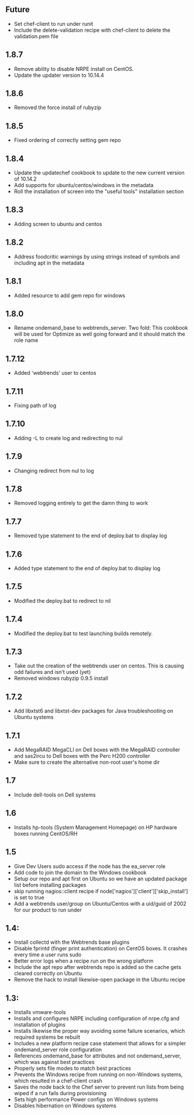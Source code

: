 ## Future
 * Set chef-client to run under runit
 * Include the delete-validation recipe with chef-client to delete the validation.pem file

## 1.8.7
 * Remove ability to disable NRPE install on CentOS.
 * Update the updater version to 10.14.4

## 1.8.6
 * Removed the force install of rubyzip

## 1.8.5
 * Fixed ordering of correctly setting gem repo

## 1.8.4
 * Update the updatechef cookbook to update to the new current version of 10.14.2
 * Add supports for ubuntu/centos/windows in the metadata
 * Roll the installation of screen into the "useful tools" installation section

## 1.8.3
 * Adding screen to ubuntu and centos

## 1.8.2
 * Address foodcritic warnings by using strings instead of symbols and including apt in the metadata

## 1.8.1
 * Added resource to add gem repo for windows

## 1.8.0
 * Rename ondemand_base to webtrends_server.  Two fold:  This cookbook will be used for Optimize as well going forward and it should match the role name

## 1.7.12
 * Added 'webtrends' user to centos

## 1.7.11
 * Fixing path of log

## 1.7.10
 * Adding -L to create log and redirecting to nul

## 1.7.9
 * Changing redirect from nul to log

## 1.7.8
 * Removed logging entirely to get the damn thing to work

## 1.7.7
 * Removed type statement to the end of deploy.bat to display log

## 1.7.6
 * Added type statement to the end of deploy.bat to display log

## 1.7.5
 * Modified the deploy.bat to redirect to nil

## 1.7.4
 * Modified the deploy.bat to test launching builds remotely.

## 1.7.3
 * Take out the creation of the webtrends user on centos.  This is causing odd failures and isn't used (yet)
 * Removed windows rubyzip 0.9.5 install

## 1.7.2
 * Add libxtst6 and libxtst-dev packages for Java troubleshooting on Ubuntu systems

## 1.7.1
 * Add MegaRAID MegaCLI on Dell boxes with the MegaRAID controller and sas2ircu to Dell boxes with the Perc H200 controller
 * Make sure to create the alternative non-root user's home dir

## 1.7
 * Include dell-tools on Dell systems

## 1.6
 * Installs hp-tools (System Management Homepage) on HP hardware boxes running CentOS/RH

## 1.5
 * Give Dev Users sudo access if the node has the ea_server role
 * Add code to join the domain to the Windows cookbook
 * Setup our repo and apt first on Ubuntu so we have an updated package list before installing packages
 * skip running nagios::client recipe if node['nagios']['client']['skip_install'] is set to true
 * Add a webtrends user/group on Ubuntu/Centos with a uid/guid of 2002 for our product to run under

## 1.4:
 * Install collectd with the Webtrends base plugins
 * Disable fprintd (finger print authentication) on CentOS boxes.  It crashes every time a user runs sudo
 * Better error logs when a recipe run on the wrong platform
 * Include the apt repo after webtrends repo is added so the cache gets cleared correctly on Ubuntu
 * Remove the hack to install likewise-open package in the Ubuntu recipe

## 1.3:
 * Installs vmware-tools
 * Installs and configures NRPE including configuration of nrpe.cfg and installation of plugins
 * Installs likewise the proper way avoiding some failure scenarios, which required systems be rebuilt
 * Includes a new platform recipe case statement that allows for a simpler ondemand_server role configuration
 * References ondemand_base for attributes and not ondemand_server, which was against best practices
 * Properly sets file modes to match best practices
 * Prevents the Windows recipe from running on non-Windows systems, which resulted in a chef-client crash
 * Saves the node back to the Chef server to prevent run lists from being wiped if a run fails during provisioning
 * Sets high performance Power configs on Windows systems
 * Disables hibernation on Windows systems
